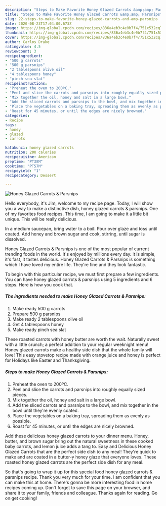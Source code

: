 ```yaml
---
description: "Steps to Make Favorite Honey Glazed Carrots &amp;amp; Parsnips"
title: "Steps to Make Favorite Honey Glazed Carrots &amp;amp; Parsnips"
slug: 22-steps-to-make-favorite-honey-glazed-carrots-and-amp-parsnips
date: 2020-08-23T17:04:00.673Z
image: https://img-global.cpcdn.com/recipes/836a4eb3c4e0b7f4/751x532cq70/honey-glazed-carrots-parsnips-recipe-main-photo.jpg
thumbnail: https://img-global.cpcdn.com/recipes/836a4eb3c4e0b7f4/751x532cq70/honey-glazed-carrots-parsnips-recipe-main-photo.jpg
cover: https://img-global.cpcdn.com/recipes/836a4eb3c4e0b7f4/751x532cq70/honey-glazed-carrots-parsnips-recipe-main-photo.jpg
author: Carlos Drake
ratingvalue: 4.5
reviewcount: 3
recipeingredient:
- "500 g carrots"
- "500 g parsnips"
- "2 tablespoons olive oil"
- "4 tablespoons honey"
- "pinch sea slat"
recipeinstructions:
- "Preheat the oven to 200ºC."
- "Peel and slice the carrots and parsnips into roughly equally sized pieces."
- "Mix together the oil, honey and salt in a large bowl."
- "Add the sliced carrots and parsnips to the bowl, and mix together in the bowl until they&#39;re evenly coated."
- "Place the vegetables on a baking tray, spreading them as evenly as possible."
- "Roast for 45 minutes, or until the edges are nicely browned."
categories:
- Recipe
tags:
- honey
- glazed
- carrots

katakunci: honey glazed carrots 
nutrition: 200 calories
recipecuisine: American
preptime: "PT38M"
cooktime: "PT57M"
recipeyield: "1"
recipecategory: Dessert

---
```



![Honey Glazed Carrots &amp; Parsnips](https://img-global.cpcdn.com/recipes/836a4eb3c4e0b7f4/751x532cq70/honey-glazed-carrots-parsnips-recipe-main-photo.jpg)

Hello everybody, it's Jim, welcome to my recipe page. Today, I will show you a way to make a distinctive dish, honey glazed carrots &amp; parsnips. One of my favorites food recipes. This time, I am going to make it a little bit unique. This will be really delicious.

In a medium saucepan, bring water to a boil. Pour over glaze and toss until coated. Add honey and brown sugar and cook, stirring, until sugar is dissolved.

Honey Glazed Carrots &amp; Parsnips is one of the most popular of current trending foods in the world. It's enjoyed by millions every day. It is simple, it's fast, it tastes delicious. Honey Glazed Carrots &amp; Parsnips is something which I have loved my entire life. They're fine and they look fantastic.


To begin with this particular recipe, we must first prepare a few ingredients. You can have honey glazed carrots &amp; parsnips using 5 ingredients and 6 steps. Here is how you cook that.

<!--inarticleads1-->

##### The ingredients needed to make Honey Glazed Carrots &amp; Parsnips:

1. Make ready 500 g carrots
1. Prepare 500 g parsnips
1. Make ready 2 tablespoons olive oil
1. Get 4 tablespoons honey
1. Make ready pinch sea slat


These roasted carrots with honey butter are worth the wait. Naturally sweet with a little crunch; a perfect addition to your regular weeknight menu! Honey glazed carrots make a healthy side dish that the whole family will love! This easy stovetop recipe made with orange juice and honey is perfect for Holidays like Easter and Thanksgiving. 

<!--inarticleads2-->

##### Steps to make Honey Glazed Carrots &amp; Parsnips:

1. Preheat the oven to 200ºC.
1. Peel and slice the carrots and parsnips into roughly equally sized pieces.
1. Mix together the oil, honey and salt in a large bowl.
1. Add the sliced carrots and parsnips to the bowl, and mix together in the bowl until they&#39;re evenly coated.
1. Place the vegetables on a baking tray, spreading them as evenly as possible.
1. Roast for 45 minutes, or until the edges are nicely browned.


Add these delicious honey glazed carrots to your dinner menu. Honey, butter, and brown sugar bring out the natural sweetness in these cooked baby carrots, and lemon juice adds a tang to. Easy and Delicious Honey Glazed Carrots that are the perfect side dish to any meal! They&#39;re quick to make and are coated in a butter-y honey glaze that everyone loves. These roasted honey glazed carrots are the perfect side dish for any meal. 

So that's going to wrap it up for this special food honey glazed carrots &amp; parsnips recipe. Thank you very much for your time. I am confident that you can make this at home. There's gonna be more interesting food in home recipes coming up. Don't forget to save this page on your browser, and share it to your family, friends and colleague. Thanks again for reading. Go on get cooking!
